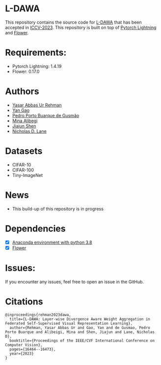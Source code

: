 # L-DAWA
This repository contains the source code for [L-DAWA](https://arxiv.org/abs/2307.07393) that has been accepted in [ICCV-2023](https://iccv2023.thecvf.com/). This repository is built on top of [Pytorch Lightning](https://lightning.ai/) and [Flower](https://flower.dev/).

# Requirements:
* Pytorch Lightning: 1.4.19
* Flower: 0.17.0

# Authors
- [Yasar Abbas Ur Rehman](https://yasar-rehman.github.io/yasar/) <br>
- [Yan Gao](https://www.cst.cam.ac.uk/people/yg381)
- [Pedro Porto Buarque de Gusmão](https://portobgusmao.com/) <br>
- [Mina Alibegi](https://www.linkedin.com/in/mina-alibeigi-2b47739a/?originalSubdomain=se)
- [Jiajun Shen](https://www.linkedin.com/in/jiajunshen/) <br>
- [Nicholas D. Lane](http://niclane.org/) <br>

# Datasets
* CIFAR-10
* CIFAR-100
* Tiny-ImageNet

# News
* This build-up of this repository is in progress

# Dependencies
- [x] [Anaconda environment with python 3.8](https://docs.conda.io/projects/conda/en/4.6.0/_downloads/52a95608c49671267e40c689e0bc00ca/conda-cheatsheet.pdf) 
- [x] [Flower](https://flower.dev/) <br>

# Issues: 
If you encounter any issues, feel free to open an issue in the GitHub. 

# Citations
````
@inproceedings{rehman2023dawa,
  title={L-DAWA: Layer-wise Divergence Aware Weight Aggregation in Federated Self-Supervised Visual Representation Learning},
  author={Rehman, Yasar Abbas Ur and Gao, Yan and de Gusmao, Pedro Porto Buarque and Alibeigi, Mina and Shen, Jiajun and Lane, Nicholas D},
  booktitle={Proceedings of the IEEE/CVF International Conference on Computer Vision},
  pages={16464--16473},
  year={2023}
}
````
